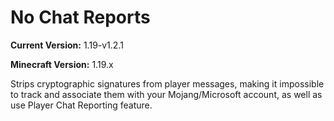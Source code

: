 # No Chat Reports

**Current Version:** 1.19-v1.2.1

**Minecraft Version:** 1.19.x

Strips cryptographic signatures from player messages, making it impossible to track and associate them with your Mojang/Microsoft account, as well as use Player Chat Reporting feature.